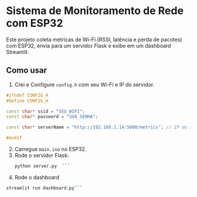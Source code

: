 # Sistema de Monitoramento de Rede com ESP32

Este projeto coleta métricas de Wi-Fi (RSSI, latência e perda de pacotes) com ESP32, envia para um servidor Flask e exibe em um dashboard Streamlit.

## Como usar

1. Crei e Configure `config.h` com seu Wi-Fi e IP do servidor.

```c++
#ifndef CONFIG_H
#define CONFIG_H

const char* ssid = "SEU_WIFI";
const char* password = "SUA_SENHA";

const char* serverName = "http://192.168.1.14:5000/metrics"; // IP do servidor Flask

#endif
```


2. Carregue `main.ino` no ESP32.
3. Rode o servidor Flask:
   ```bash
   python server.py  ```

4. Rode o dashboard
  ```bash
  streamlit run dashboard.py```

